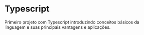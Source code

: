 # Typescript
Primeiro projeto com Typescript introduzindo conceitos básicos da linguagem e suas principais vantagens e aplicações.
